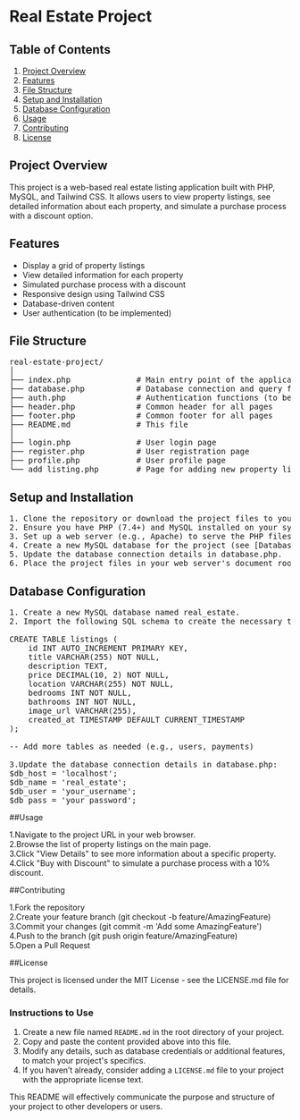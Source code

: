 # Real Estate Project

## Table of Contents

1. [Project Overview](#project-overview)
2. [Features](#features)
3. [File Structure](#file-structure)
4. [Setup and Installation](#setup-and-installation)
5. [Database Configuration](#database-configuration)
6. [Usage](#usage)
7. [Contributing](#contributing)
8. [License](#license)

## Project Overview

This project is a web-based real estate listing application built with PHP, MySQL, and Tailwind CSS. It allows users to view property listings, see detailed information about each property, and simulate a purchase process with a discount option.

## Features

- Display a grid of property listings
- View detailed information for each property
- Simulated purchase process with a discount
- Responsive design using Tailwind CSS
- Database-driven content
- User authentication (to be implemented)

## File Structure 
<pre>
real-estate-project/ 
│
├── index.php              # Main entry point of the application
├── database.php           # Database connection and query functions
├── auth.php               # Authentication functions (to be implemented)
├── header.php             # Common header for all pages
├── footer.php             # Common footer for all pages
├── README.md              # This file
│
├── login.php              # User login page
├── register.php           # User registration page
├── profile.php            # User profile page
└── add_listing.php        # Page for adding new property listings   
</pre>

## Setup and Installation
<pre>
1. Clone the repository or download the project files to your local machine.
2. Ensure you have PHP (7.4+) and MySQL installed on your system.
3. Set up a web server (e.g., Apache) to serve the PHP files.
4. Create a new MySQL database for the project (see [Database Configuration](#database-configuration)).
5. Update the database connection details in database.php.
6. Place the project files in your web server's document root or set up a virtual host.
</pre>  

## Database Configuration
<pre>
1. Create a new MySQL database named real_estate.
2. Import the following SQL schema to create the necessary tables:

CREATE TABLE listings (
    id INT AUTO_INCREMENT PRIMARY KEY,
    title VARCHAR(255) NOT NULL,
    description TEXT,
    price DECIMAL(10, 2) NOT NULL,
    location VARCHAR(255) NOT NULL,
    bedrooms INT NOT NULL,
    bathrooms INT NOT NULL,
    image_url VARCHAR(255),
    created_at TIMESTAMP DEFAULT CURRENT_TIMESTAMP
);

-- Add more tables as needed (e.g., users, payments)

3.Update the database connection details in database.php:
$db_host = 'localhost';
$db_name = 'real_estate';
$db_user = 'your_username';
$db_pass = 'your_password';
</pre>
##Usage

1.Navigate to the project URL in your web browser.<br/>
2.Browse the list of property listings on the main page.<br/>
3.Click "View Details" to see more information about a specific property.<br/>
4.Click "Buy with Discount" to simulate a purchase process with a 10% discount.<br/>

##Contributing

1.Fork the repository<br/>
2.Create your feature branch (git checkout -b feature/AmazingFeature)<br/>
3.Commit your changes (git commit -m 'Add some AmazingFeature')<br/>
4.Push to the branch (git push origin feature/AmazingFeature)<br/>
5.Open a Pull Request

##License

This project is licensed under the MIT License - see the LICENSE.md file for details.


### Instructions to Use

1. Create a new file named `README.md` in the root directory of your project.<br/>
2. Copy and paste the content provided above into this file.<br/>
3. Modify any details, such as database credentials or additional features, to match your project's specifics.<br/>
4. If you haven’t already, consider adding a `LICENSE.md` file to your project with the appropriate license text.

This README will effectively communicate the purpose and structure of your project to other developers or users. 
